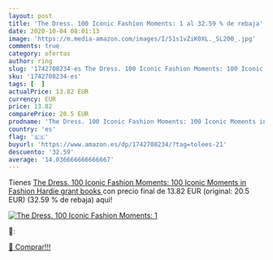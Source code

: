 ```yaml
---
layout: post
title: 'The Dress. 100 Iconic Fashion Moments: 1 al 32.59 % de rebaja'
date: 2020-10-04 08:01:13
image: 'https://m.media-amazon.com/images/I/51s1vZiK0XL._SL200_.jpg'
comments: true
category: ofertas
author: ring
slug: '1742708234-es The Dress. 100 Iconic Fashion Moments: 100 Iconic Moments...'
sku: '1742708234-es'
tags: [  ]
actualPrice: 13.82 EUR
currency: EUR
price: 13.82
comparePrice: 20.5 EUR
prodname: 'The Dress. 100 Iconic Fashion Moments: 100 Iconic Moments in Fashion  Hardie grant books '
country: 'es'
flag: '🇪🇸'
buyurl: 'https://www.amazon.es/dp/1742708234/?tag=tolees-21'
descuento: '32.59'
average: '14.036666666666667'
---
```


Tienes [The Dress. 100 Iconic Fashion Moments: 100 Iconic Moments in Fashion  Hardie grant books ](https://www.amazon.es/dp/1742708234/?tag=tolees-21) con precio final de  13.82 EUR (original: 20.5 EUR) (32.59 %  de rebaja) aqui!

[![The Dress. 100 Iconic Fashion Moments: 1](https://m.media-amazon.com/images/I/51s1vZiK0XL._SL200_.jpg)](https://www.amazon.es/dp/1742708234/?tag=tolees-21)

🔎:


[🛒 Comprar!!!](https://www.amazon.es/dp/1742708234/?tag=tolees-21)
